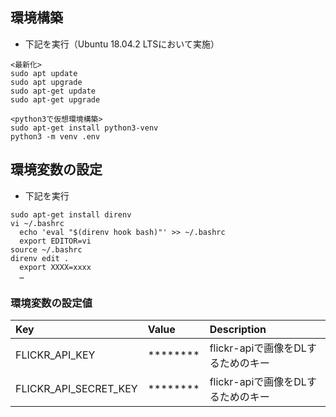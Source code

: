 ## 環境構築
- 下記を実行（Ubuntu 18.04.2 LTSにおいて実施）
```
<最新化>
sudo apt update
sudo apt upgrade
sudo apt-get update
sudo apt-get upgrade

<python3で仮想環境構築>
sudo apt-get install python3-venv
python3 -m venv .env
```

## 環境変数の設定
- 下記を実行
```
sudo apt-get install direnv
vi ~/.bashrc
  echo 'eval "$(direnv hook bash)"' >> ~/.bashrc
  export EDITOR=vi
source ~/.bashrc
direnv edit .
  export XXXX=xxxx
  …
```

### 環境変数の設定値
|Key|Value|Description|
|:---|:---|:---|
|FLICKR_API_KEY|********|flickr-apiで画像をDLするためのキー|
|FLICKR_API_SECRET_KEY|********|flickr-apiで画像をDLするためのキー|